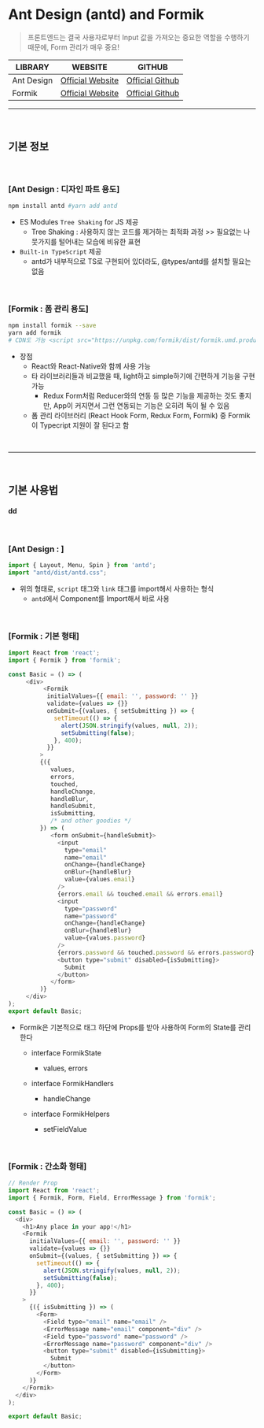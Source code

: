 # Ant Design (antd) and Formik
> 프론트엔드는 결국 사용자로부터 Input 값을 가져오는 중요한 역할을 수행하기 때문에, Form 관리가 매우 중요!

|LIBRARY|WEBSITE|GITHUB|
|------|-----|-----|
|Ant Design|[Official Website](https://ant.design/)|[Official Github](https://github.com/ant-design/ant-design/)|
|Formik|[Official Website](https://formik.org/)|[Official Github](https://github.com/formium/formik)|


<hr>
<br>

## 기본 정보
#### 

<br>

### [Ant Design : 디자인 파트 용도]
```bash
npm install antd #yarn add antd
```
* ES Modules `Tree Shaking` for JS 제공
  * Tree Shaking : 사용하지 않는 코드를 제거하는 최적화 과정 >> 필요없는 나뭇가지를 털어내는 모습에 비유한 표현
* `Built-in TypeScript` 제공
  * antd가 내부적으로 TS로 구현되어 있더라도, @types/antd를 설치할 필요는 없음

<br>

### [Formik : 폼 관리 용도]
```bash
npm install formik --save 
yarn add formik
# CDN도 가능 <script src="https://unpkg.com/formik/dist/formik.umd.production.min.js"></script>
```
* 장점
  * React와 React-Native와 함께 사용 가능
  * 타 라이브러리들과 비교했을 때, light하고 simple하기에 간편하게 기능을 구현 가능
    * Redux Form처럼 Reducer와의 연동 등 많은 기능을 제공하는 것도 좋지만, App이 커지면서 그런 연동되는 기능은 오히려 독이 될 수 있음
  * 폼 관리 라이브러리 (React Hook Form, Redux Form, Formik) 중 Formik이 Typecript 지원이 잘 된다고 함


<br>
<hr>
<br>

## 기본 사용법
#### dd 

<br>

### [Ant Design : ]
```js
import { Layout, Menu, Spin } from 'antd';
import "antd/dist/antd.css";


```
* 위의 형태로, `script` 태그와 `link` 태그를 import해서 사용하는 형식
  * `antd`에서 Component를 Import해서 바로 사용

<br>

### [Formik : 기본 형태]
```js
import React from 'react';
import { Formik } from 'formik';

const Basic = () => (
     <div>
          <Formik
           initialValues={{ email: '', password: '' }}
           validate={values => {}}
           onSubmit={(values, { setSubmitting }) => {
             setTimeout(() => {
               alert(JSON.stringify(values, null, 2));
               setSubmitting(false);
             }, 400);
           }}
         >
         {({
            values,
            errors,
            touched,
            handleChange,
            handleBlur,
            handleSubmit,
            isSubmitting,
            /* and other goodies */
         }) => (
            <form onSubmit={handleSubmit}>
              <input
                type="email"
                name="email"
                onChange={handleChange}
                onBlur={handleBlur}
                value={values.email}
              />
              {errors.email && touched.email && errors.email}
              <input
                type="password"
                name="password"
                onChange={handleChange}
                onBlur={handleBlur}
                value={values.password}
              />
              {errors.password && touched.password && errors.password}
              <button type="submit" disabled={isSubmitting}>
                Submit
              </button>
            </form>
         )}
     </div>
);
export default Basic;
```
* Formik은 기본적으로 <Formik> 태그 하단에 Props를 받아 사용하여 Form의 State를 관리한다
     * interface FormikState<Values>
          * values, errors

     * interface FormikHandlers
          * handleChange 

     * interface FormikHelpers<Values>
          * setFieldValue 
 
<br>

### [Formik : 간소화 형태]

```js
// Render Prop
import React from 'react';
import { Formik, Form, Field, ErrorMessage } from 'formik';

const Basic = () => (
  <div>
    <h1>Any place in your app!</h1>
    <Formik
      initialValues={{ email: '', password: '' }}
      validate={values => {}}
      onSubmit={(values, { setSubmitting }) => {
        setTimeout(() => {
          alert(JSON.stringify(values, null, 2));
          setSubmitting(false);
        }, 400);
      }}
    >
      {({ isSubmitting }) => (
        <Form>
          <Field type="email" name="email" />
          <ErrorMessage name="email" component="div" />
          <Field type="password" name="password" />
          <ErrorMessage name="password" component="div" />
          <button type="submit" disabled={isSubmitting}>
            Submit
          </button>
        </Form>
      )}
    </Formik>
  </div>
);

export default Basic;
```
